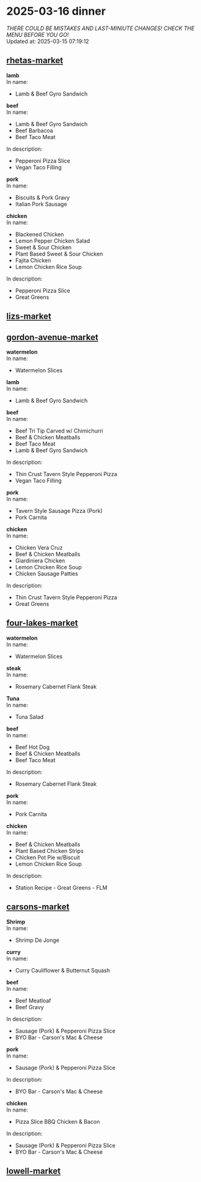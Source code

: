 # 2025-03-16 dinner  
*THERE COULD BE MISTAKES AND LAST-MINIUTE CHANGES! CHECK THE MENU BEFORE YOU GO!*  
Updated at: 2025-03-15 07:19:12  
## [rhetas-market](https://wisc-housingdining.nutrislice.com/menu/rhetas-market/dinner/2025-03-16)  
**lamb**  
In name:   
 - Lamb & Beef Gyro Sandwich  
  
**beef**  
In name:   
 - Lamb & Beef Gyro Sandwich  
 - Beef Barbacoa  
 - Beef Taco Meat  
  
In description:   
 - Pepperoni Pizza Slice  
 - Vegan Taco Filling  
  
**pork**  
In name:   
 - Biscuits & Pork Gravy  
 - Italian Pork Sausage  
  
**chicken**  
In name:   
 - Blackened Chicken  
 - Lemon Pepper Chicken Salad  
 - Sweet & Sour Chicken  
 - Plant Based Sweet & Sour Chicken  
 - Fajita Chicken  
 - Lemon Chicken Rice Soup  
  
In description:   
 - Pepperoni Pizza Slice  
 - Great Greens  
  
## [lizs-market](https://wisc-housingdining.nutrislice.com/menu/lizs-market/dinner/2025-03-16)  
## [gordon-avenue-market](https://wisc-housingdining.nutrislice.com/menu/gordon-avenue-market/dinner/2025-03-16)  
**watermelon**  
In name:   
 - Watermelon Slices  
  
**lamb**  
In name:   
 - Lamb & Beef Gyro Sandwich  
  
**beef**  
In name:   
 - Beef Tri Tip Carved w/ Chimichurri  
 - Beef & Chicken Meatballs  
 - Beef Taco Meat  
 - Lamb & Beef Gyro Sandwich  
  
In description:   
 - Thin Crust Tavern Style Pepperoni Pizza  
 - Vegan Taco Filling  
  
**pork**  
In name:   
 - Tavern Style Sausage Pizza (Pork)  
 - Pork Carnita  
  
**chicken**  
In name:   
 - Chicken Vera Cruz  
 - Beef & Chicken Meatballs  
 - Giardiniera Chicken  
 - Lemon Chicken Rice Soup  
 - Chicken Sausage Patties  
  
In description:   
 - Thin Crust Tavern Style Pepperoni Pizza  
 - Great Greens  
  
## [four-lakes-market](https://wisc-housingdining.nutrislice.com/menu/four-lakes-market/dinner/2025-03-16)  
**watermelon**  
In name:   
 - Watermelon Slices  
  
**steak**  
In name:   
 - Rosemary Cabernet Flank Steak  
  
**Tuna**  
In name:   
 - Tuna Salad  
  
**beef**  
In name:   
 - Beef Hot Dog  
 - Beef & Chicken Meatballs  
 - Beef Taco Meat  
  
In description:   
 - Rosemary Cabernet Flank Steak  
  
**pork**  
In name:   
 - Pork Carnita  
  
**chicken**  
In name:   
 - Beef & Chicken Meatballs  
 - Plant Based Chicken Strips  
 - Chicken Pot Pie w/Biscuit  
 - Lemon Chicken Rice Soup  
  
In description:   
 - Station Recipe - Great Greens - FLM  
  
## [carsons-market](https://wisc-housingdining.nutrislice.com/menu/carsons-market/dinner/2025-03-16)  
**Shrimp**  
In name:   
 - Shrimp De Jonge  
  
**curry**  
In name:   
 - Curry Cauliflower & Butternut Squash  
  
**beef**  
In name:   
 - Beef Meatloaf  
 - Beef Gravy  
  
In description:   
 - Sausage (Pork) & Pepperoni Pizza Slice  
 - BYO Bar - Carson's Mac & Cheese  
  
**pork**  
In name:   
 - Sausage (Pork) & Pepperoni Pizza Slice  
  
In description:   
 - BYO Bar - Carson's Mac & Cheese  
  
**chicken**  
In name:   
 - Pizza Slice BBQ Chicken & Bacon  
  
In description:   
 - Sausage (Pork) & Pepperoni Pizza Slice  
 - BYO Bar - Carson's Mac & Cheese  
  
## [lowell-market](https://wisc-housingdining.nutrislice.com/menu/lowell-market/dinner/2025-03-16)  
  
